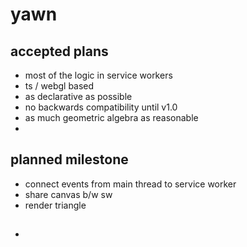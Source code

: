 # yawn

## accepted plans
- most of the logic in service workers
- ts / webgl based
- as declarative as possible
- no backwards compatibility until v1.0
- as much geometric algebra as reasonable
- 

## planned milestone

- connect events from main thread to service worker
- share canvas b/w sw
- render triangle

## 
- 
